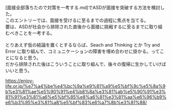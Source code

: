[面接全部落ちたので対策を一考する.md]でASDが面接を突破する方法を検討した。<br>
このエントリーでは、面接を受けるに至るまでの過程に焦点を当てる。<br>
要は、ASDが社会から排除された直後から面接に挑戦するに至るまでに取り組むべきことを一考する。<br>
<br>
とりあえず仮の結論を置くとするならば、Seach and Thinking とか Try and Error に取り組んで、コミュニケーションの障害を埋め合わせに掛かる。ってことになると思う。<br>
だから排除された後はこういうことに取り組んで、後々の復帰に生かしていけばいいと思う。<br>

https://enjoy-life.or.jp/%e7%a4%be%e4%bc%9a%e9%81%a9%e5%bf%9c%e5%8a%9b%e3%81%ae%e5%90%91%e4%b8%8a%e3%81%ab%e5%90%91%e3%81%91%e3%81%a6%e5%bf%85%e8%a6%81%e3%81%aa%e6%96%b9%e6%b3%95%e3%81%a8%e5%bf%83%e6%a7%8b%e3%81%88/